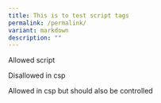 ```yaml
---
title: This is to test script tags
permalink: /permalink/
variant: markdown
description: ""
---
```

Allowed script&nbsp;

<script async="true" src="//www.instagram.com/embed.js"></script>

Disallowed in csp



Allowed in csp but should also be controlled